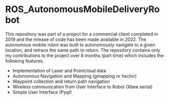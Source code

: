 # ROS_AutonomousMobileDeliveryRobot

This repository was part of a project for a commercial client completed in 2019 and the release of code has been made available in 2022.
The autonomous mobile robot was built to autonomously navigate to a given location, and retrace the same path to return.
The repository contains only my contributions to the project over 8 months (part time) which includes the following features.
- Implementation of Laser and Pointcloud data
- Autonomous Navigation and Mapping (gmapping or hector)
- Waypoint collection and return path navigation
- Wireless communication from User Interface to Robot (Xbee serial)
- Simple User Interface (Pyqt)
